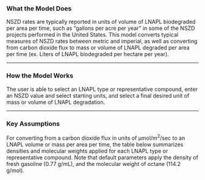 <h3> What the Model Does </h3>   

NSZD rates are typically reported in units of volume of LNAPL biodegraded per area per time, such as “gallons per acre per year” in some of the NSZD projects performed in the United States.  This model converts typical measures of NSZD rates between metric and imperial, as well as converting from carbon dioxide flux to mass or volume of LNAPL degraded per area per time (ex. Liters of LNAPL biodegraded per hectare per year). 

<hr class="featurette-divider">

<h3> How the Model Works </h3>

The user is able to select an LNAPL type or representative compound, enter an NSZD value and select starting units, and select a final desired unit of mass or volume of LNAPL degradation. 

<hr class="featurette-divider">

<h3> Key Assumptions </h3>  

For converting from a carbon dioxide flux in units of µmol/m<sup>2</sup>/sec to an LNAPL volume or mass per area per time, the table below summarizes densities and molecular weights applied for each LNAPL type or representative compound. Note that default parameters apply the density of fresh gasoline (0.77 g/mL), and the molecular weight of octane (114.2 g/mol).

